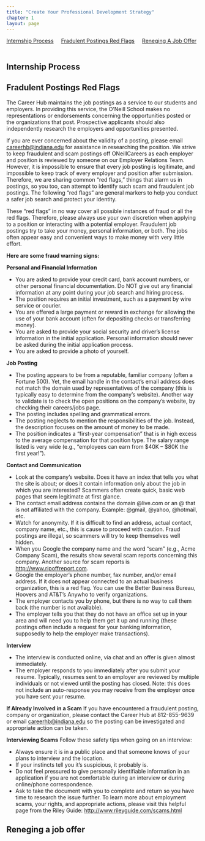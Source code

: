 ```yaml
---
title: "Create Your Professional Development Strategy"
chapter: 1
layout: page
---
```


[Internship Process](#internship-process) &nbsp; &nbsp;
[Fradulent Postings Red Flags](#fradulent-postins-red-flags) &nbsp; &nbsp;
[Reneging A Job Offer](#reneging-a-job-offer) &nbsp; &nbsp;



## Internship Process 

## Fradulent Postings Red Flags
The Career Hub maintains the job postings as a service to our students and employers. In providing this service, the O’Neill School makes no representations or endorsements concerning the opportunities posted or the organizations that post. Prospective applicants should also independently research the employers and opportunities presented. 

If you are ever concerned about the validity of a posting, please email careerhb@indiana.edu for assistance in researching the position. We strive to keep fraudulent and scam postings off ONeillCareers as each employer and position is reviewed by someone on our Employer Relations Team. However, it is impossible to ensure that every job posting is legitimate, and impossible to keep track of every employer and position after submission. Therefore, we are sharing common “red flags,” things that alarm us in postings, so you too, can attempt to identify such scam and fraudulent job postings. The following “red flags” are general markers to help you conduct a safer job search and protect your identity. 

These “red flags” in no way cover all possible instances of fraud or all the red flags. Therefore, please always use your own discretion when applying to a position or interacting with a potential employer. Fraudulent job postings try to take your money, personal information, or both. The jobs often appear easy and convenient ways to make money with very little effort.

__Here are some fraud warning signs:__

__Personal and Financial Information__
* You are asked to provide your credit card, bank account numbers, or other personal financial documentation. Do NOT give out any financial information at any point during your job search and hiring process. 
* The position requires an initial investment, such as a payment by wire service or courier.
* You are offered a large payment or reward in exchange for allowing the use of your bank account (often for depositing checks or transferring money).
* You are asked to provide your social security and driver’s license information in the initial application. Personal information should never be asked during the initial application process.
* You are asked to provide a photo of yourself.

__Job Posting__
* The posting appears to be from a reputable, familiar company (often a Fortune 500). Yet, the email handle in the contact’s email address does not match the domain used by representatives of the company (this is typically easy to determine from the company’s website). Another way to validate is to check the open positions on the company’s website, by checking their careers/jobs page.
* The posting includes spelling and grammatical errors.
* The posting neglects to mention the responsibilities of the job. Instead, the description focuses on the amount of money to be made.
* The position indicates a “first-year compensation” that is in high excess to the average compensation for that position type. The salary range listed is very wide (e.g., “employees can earn from $40K – $80K the first year!”).

__Contact and Communication__
* Look at the company’s website. Does it have an index that tells you what the site is about; or does it contain information only about the job in which you are interested? Scammers often create quick, basic web pages that seem legitimate at first glance.
* The contact email address contains the domain @live.com or an @ that is not affiliated with the company. Example: @gmail, @yahoo, @hotmail, etc.
* Watch for anonymity. If it is difficult to find an address, actual contact, company name, etc., this is cause to proceed with caution. Fraud postings are illegal, so scammers will try to keep themselves well hidden.
* When you Google the company name and the word “scam” (e.g., Acme Company Scam), the results show several scam reports concerning this company. Another source for scam reports is http://www.ripoffreport.com.
* Google the employer’s phone number, fax number, and/or email address. If it does not appear connected to an actual business organization, this is a red flag. You can use the Better Business Bureau, Hoovers and AT&T’s Anywho to verify organizations.
* The employer contacts you by phone, but there is no way to call them back (the number is not available).
* The employer tells you that they do not have an office set up in your area and will need you to help them get it up and running (these postings often include a request for your banking information, supposedly to help the employer make transactions).

__Interview__
* The interview is conducted online, via chat and an offer is given almost immediately.
* The employer responds to you immediately after you submit your resume. Typically, resumes sent to an employer are reviewed by multiple individuals or not viewed until the posting has closed. Note: this does not include an auto-response you may receive from the employer once you have sent your resume.

__If Already Involved in a Scam__
If you have encountered a fraudulent posting, company or organization, please contact the Career Hub at 812-855-9639 or email careerhb@indiana.edu so the posting can be investigated and appropriate action can be taken.

__Interviewing Scams__
Follow these safety tips when going on an interview:
* Always ensure it is in a public place and that someone knows of your plans to interview and the location.
* If your instincts tell you it’s suspicious, it probably is.
* Do not feel pressured to give personally identifiable information in an application if you are not comfortable during an interview or during online/phone correspondence.
* Ask to take the document with you to complete and return so you have time to research the issue further. To learn more about employment scams, your rights, and appropriate actions, please visit this helpful page from the Riley Guide: http://www.rileyguide.com/scams.html


## Reneging a job offer
